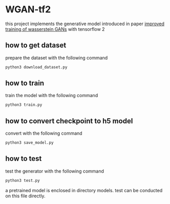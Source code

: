 # WGAN-tf2
this project implements the generative model introduced in paper [improved training of wasserstein GANs](https://arxiv.org/abs/1704.00028) with tensorflow 2

## how to get dataset
prepare the dataset with the following command

```bash
python3 download_dataset.py
```

## how to train
train the model with the following command

```bash
python3 train.py
```

## how to convert checkpoint to h5 model
convert with the following command

```bash
python3 save_model.py
```

## how to test
test the generator with the following command

```bash
python3 test.py
```

a pretrained model is enclosed in directory models. test can be conducted on this file directly.
